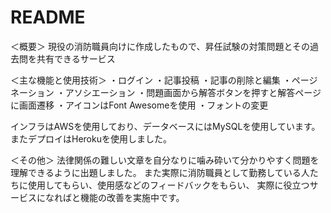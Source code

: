 # README

＜概要＞
現役の消防職員向けに作成したもので、昇任試験の対策問題とその過去問を共有できるサービス



＜主な機能と使用技術＞
・ログイン
・記事投稿
・記事の削除と編集
・ページネーション
・アソシエーション
・問題画面から解答ボタンを押すと解答ページに画面遷移
・アイコンはFont Awesomeを使用
・フォントの変更

インフラはAWSを使用しており、データベースにはMySQLを使用しています。
またデプロイはHerokuを使用しました。

＜その他＞
法律関係の難しい文章を自分なりに噛み砕いて分かりやすく問題を理解できるように出題しました。
また実際に消防職員として勤務している人たちに使用してもらい、使用感などのフィードバックをもらい、
実際に役立つサービスになればと機能の改善を実施中です。
